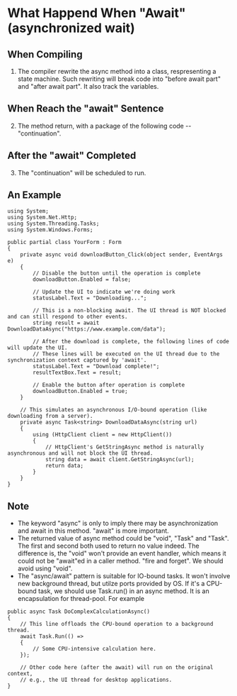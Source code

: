 # What Happend When "Await" (asynchronized wait)
## When Compiling
1. The compiler rewrite the async method into a class, respresenting a state machine. Such rewriting will break code into "before await part" and "after await part". It also track the variables.
## When Reach the "await" Sentence
2. The method return, with a package of the following code -- "continuation".
## After the "await" Completed
3. The "continuation" will be scheduled to run.
## An Example
```CSharp
using System;
using System.Net.Http;
using System.Threading.Tasks;
using System.Windows.Forms;

public partial class YourForm : Form
{
    private async void downloadButton_Click(object sender, EventArgs e)
    {
        // Disable the button until the operation is complete
        downloadButton.Enabled = false;

        // Update the UI to indicate we're doing work
        statusLabel.Text = "Downloading...";

        // This is a non-blocking await. The UI thread is NOT blocked and can still respond to other events.
        string result = await DownloadDataAsync("https://www.example.com/data");

        // After the download is complete, the following lines of code will update the UI.
        // These lines will be executed on the UI thread due to the synchronization context captured by 'await'.
        statusLabel.Text = "Download complete!";
        resultTextBox.Text = result;

        // Enable the button after operation is complete
        downloadButton.Enabled = true;
    }

    // This simulates an asynchronous I/O-bound operation (like downloading from a server).
    private async Task<string> DownloadDataAsync(string url)
    {
        using (HttpClient client = new HttpClient())
        {
            // HttpClient's GetStringAsync method is naturally asynchronous and will not block the UI thread.
            string data = await client.GetStringAsync(url);
            return data;
        }
    }
}

```
## Note
- The keyword "async" is only to imply there may be asynchronization and await in this method. "await" is more important.
- The returned value of async method could be "void", "Task" and "Task<type>". The first and second both used to return no value indeed. The difference is, the "void" won't provide an event handler, which means it could not be "await"ed in a caller method. "fire and forget". We should avoid using "void".
- The "async/await" pattern is suitable for IO-bound tasks. It won't involve new background thread, but utilze ports provided by OS. If it's a CPU-bound task, we should use Task.run() in an async method. It is an encapsulation for thread-pool. For example
```CSharp
public async Task DoComplexCalculationAsync()
{
    // This line offloads the CPU-bound operation to a background thread.
    await Task.Run(() => 
    {
        // Some CPU-intensive calculation here.
    });

    // Other code here (after the await) will run on the original context, 
    // e.g., the UI thread for desktop applications.
}
```